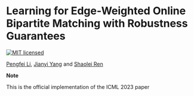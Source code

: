 # Learning for Edge-Weighted Online Bipartite Matching with Robustness Guarantees

[![MIT licensed](https://img.shields.io/badge/license-MIT-brightgreen.svg)](LICENSE.md)

[Pengfei Li](https://www.cs.ucr.edu/~pli081/), [Jianyi Yang](https://jyang-ai.github.io/) and [Shaolei Ren](https://intra.ece.ucr.edu/~sren/)

**Note**

This is the official implementation of the ICML 2023 paper 




